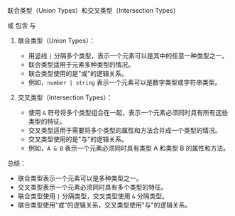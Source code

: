 联合类型（Union Types）和交叉类型（Intersection Types）

或 包含 与

1. 联合类型（Union Types）：
    - 用竖线 `|` 分隔多个类型，表示一个元素可以是其中的任意一种类型之一。
    - 联合类型适用于元素多种类型的情况。
    - 联合类型使用的是"或"的逻辑关系。
    - 例如，`number | string` 表示一个元素可以是数字类型或字符串类型。

2. 交叉类型（Intersection Types）：
    - 使用 `&` 符号将多个类型组合在一起，表示一个元素必须同时具有所有这些类型的特征。
    - 交叉类型适用于需要将多个类型的属性和方法合并成一个类型的情况。
    - 交叉类型使用的是"与"的逻辑关系。
    - 例如，`A & B` 表示一个元素必须同时具有类型 A 和类型 B 的属性和方法。

总结：
- 联合类型表示一个元素可以是多种类型之一。
- 交叉类型表示一个元素必须同时具有多个类型的特征。
- 联合类型使用 `|` 分隔类型，交叉类型使用 `&` 分隔类型。
- 联合类型使用"或"的逻辑关系，交叉类型使用"与"的逻辑关系。
